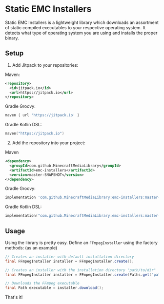 # Static EMC Installers

Static EMC Installers is a lightweight library which downloads
an assortment of static compiled executables to your respective 
operating system. It detects what type of operating system you are using
and installs the proper binary.

## Setup
1) Add Jitpack to your repositories:

Maven:
```xml
<repository>
  <id>jitpack.io</id>
  <url>https://jitpack.io</url>
</repository>
```

Gradle Groovy:
```groovy
maven { url 'https://jitpack.io' }
```

Gradle Kotlin DSL:
```kotlin
maven("https://jitpack.io")
```

2) Add the repository into your project:

Maven
```xml
<dependency>
  <groupId>com.github.MinecraftMediaLibrary</groupId>
  <artifactId>emc-installers</artifactId>
  <version>master-SNAPSHOT</version>
</dependency>
```

Gradle Groovy:
```groovy
implementation 'com.github.MinecraftMediaLibrary:emc-installers:master-SNAPSHOT'
```

Gradle Kotlin DSL:
```kotlin
implementation("com.github.MinecraftMediaLibrary:emc-installers:master-SNAPSHOT")
```

## Usage
Using the library is pretty easy. Define an `FFmpegInstaller`
using the factory methods: (as an example)

```java
// Creates an installer with default installation directory
final FFmpegInstaller installer = FFmpegInstaller.create();

// Creates an installer with the installation directory "path/to/dir"
final FFmpegInstaller installer = FFmpegInstaller.create(Paths.get("path/to/dir"));

// Downloads the FFmpeg executable
final Path executable = installer.download();
```

That's it!


